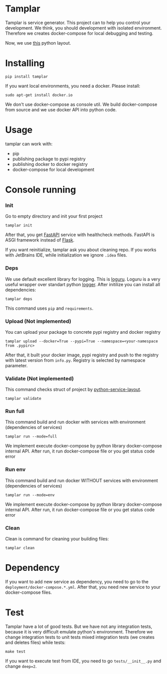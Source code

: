 # Tamplar

Tamplar is service generator. This project can to help you control your development. We think, you should development
with isolated environment. Therefore we creates docker-compose for local debugging and testing. 

Now, we use [this](https://github.com/U-Company/python-service-layout) python layout.

# Installing

    pip install tamplar
    
If you want local environments, you need a docker. Please install:

    sudo apt-get install docker.io
    
We don't use docker-compose as console util. We build docker-compose from source and we use docker API into python code.

# Usage

tamplar can work with:

- pip
- publishing package to pypi registry
- publishing docker to docker registry
- docker-compose for local development
    
# Console running

### Init

Go to empty directory and init your first project

    tamplar init
    
After that, you get [FastAPI](https://fastapi.tiangolo.com/) service with healthcheck methods. FastAPI is ASGI framework
instead of [Flask](https://flask.palletsprojects.com/).

If you want reinitialize, tamplar ask you about cleaning repo. If you works with JetBrains IDE, while initialization we
ignore `.idea` files.

### Deps

We use default excellent library for logging. This is [loguru](https://github.com/Delgan/loguru). Loguru is a very useful
wrapper over standart python [logger](https://docs.python.org/3.8/library/logging.html). After initilize you can install 
all dependencies:

    tamplar deps
    
This command uses `pip` and `requirements`.   

### Upload (Not implemented)

You can upload your package to concrete pypi registry and docker registry

    tamplar upload --docker=True --pypi=True --namespace=<your-namespace from .pypirc>
    
After that, it built your docker image, pypi registry and push to the registry with latest version from `info.py`. 
Registry is selected by namespace parameter.

### Validate (Not implemented)

This command checks struct of project by [python-service-layout](https://github.com/U-Company/python-service-layout).

    tamplar validate

### Run full

This command build and run docker with services with environment (dependencies of services)

    tamplar run --mode=full
    
We implement execute docker-compose by python library docker-compose internal API. After run, it run docker-compose file
or you get status code error 

### Run env

This command build and run docker WITHOUT services with environment (dependencies of services)

    tamplar run --mode=env
    
We implement execute docker-compose by python library docker-compose internal API. After run, it run docker-compose file
or you get status code error
    
### Clean

Clean is command for cleaning your building files:

    tamplar clean
    
# Dependency

If you want to add new service as dependency, you need to go to the `deployment/docker-compose.*.yml`. After that, you 
need new service to your docker-compose files.

# Test

Tamplar have a lot of good tests. But we have not any integration tests, because it is very difficult emulate python's 
environment. Therefore we change integration tests to unit tests mixed integration tests (we creates and deletes files)
while tests:

    make test

If you want to execute test from IDE, you need to go `tests/__init__.py` and change `deep=2`. 
